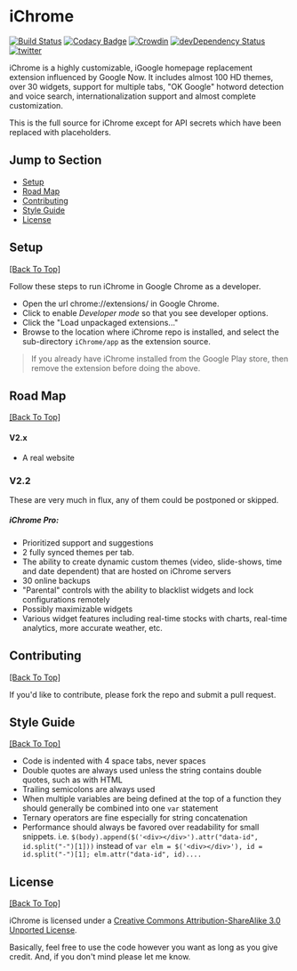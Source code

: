 # iChrome
[![Build Status](https://api.travis-ci.org/AMKohn/iChrome.svg)](https://travis-ci.org/AMKohn/iChrome) [![Codacy Badge](https://api.codacy.com/project/badge/grade/971d2d380b1143a89c9416af32721f17)](https://www.codacy.com/app/AMKohn/iChrome) [![Crowdin](https://d322cqt584bo4o.cloudfront.net/ichrome/localized.png)](https://crowdin.com/project/ichrome) [![devDependency Status](https://david-dm.org/AMKohn/iChrome/dev-status.svg?style=flat)](https://david-dm.org/AMKohn/iChrome#info=devDependencies) [![twitter](http://img.shields.io/badge/twitter-@iChromeHQ-blue.svg?style=flat)](http://twitter.com/iChromeHQ)

iChrome is a highly customizable, iGoogle homepage replacement extension influenced by Google Now. It includes almost 100 HD themes, over 30 widgets, support for multiple tabs, "OK Google" hotword detection and voice search, internationalization support and almost complete customization.

This is the full source for iChrome except for API secrets which have been replaced with placeholders.

## Jump to Section

* [Setup](#setup)
* [Road Map](#road-map)
* [Contributing](#contributing)
* [Style Guide](#style-guide)
* [License](#license)

## Setup
[[Back To Top]](#jump-to-section)

Follow these steps to run iChrome in Google Chrome as a developer.

- Open the url chrome://extensions/ in Google Chrome.
- Click to enable *Developer mode* so that you see developer options.
- Click the "Load unpackaged extensions..."
- Browse to the location where iChrome repo is installed, and select the sub-directory `iChrome/app` as the extension source.

> If you already have iChrome installed from the Google Play store, then remove the extension before doing the above.

## Road Map
[[Back To Top]](#jump-to-section)

#### V2.x

 - A real website

### V2.2

These are very much in flux, any of them could be postponed or skipped.

##### iChrome Pro:

   - Prioritized support and suggestions
   - 2 fully synced themes per tab.
   - The ability to create dynamic custom themes (video, slide-shows, time and date dependent) that are hosted on iChrome servers
   - 30 online backups
   - "Parental" controls with the ability to blacklist widgets and lock configurations remotely
   - Possibly maximizable widgets
   - Various widget features including real-time stocks with charts, real-time analytics, more accurate weather, etc.

## Contributing
[[Back To Top]](#jump-to-section)

If you'd like to contribute, please fork the repo and submit a pull request.

## Style Guide
[[Back To Top]](#jump-to-section)

 - Code is indented with 4 space tabs, never spaces
 - Double quotes are always used unless the string contains double quotes, such as with HTML
 - Trailing semicolons are always used
 - When multiple variables are being defined at the top of a function they should generally be combined into one `var` statement
 - Ternary operators are fine especially for string concatenation
 - Performance should always be favored over readability for small snippets. i.e. `$(body).append($('<div></div>').attr("data-id", id.split("-")[1]))` instead of `var elm = $('<div></div>'), id = id.split("-")[1]; elm.attr("data-id", id)....`

## License
[[Back To Top]](#jump-to-section)

iChrome is licensed under a [Creative Commons Attribution-ShareAlike 3.0 Unported License](http://creativecommons.org/licenses/by-sa/3.0/deed.en_US).

Basically, feel free to use the code however you want as long as you give credit. And, if you don't mind please let me know.
